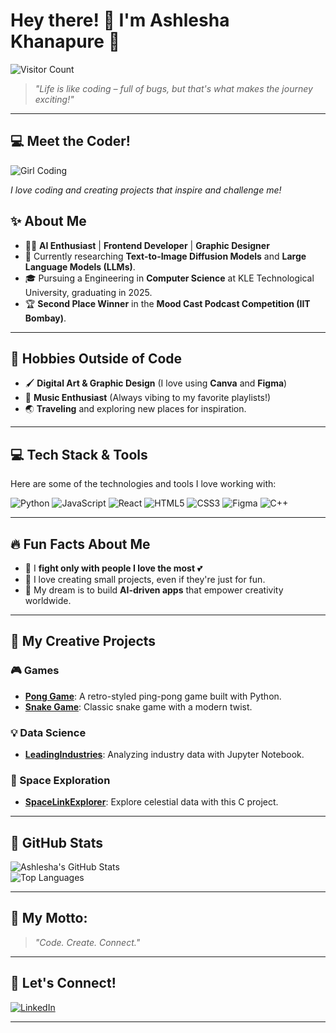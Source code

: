 # Hey there! 👋 I'm Ashlesha Khanapure 🌟  
![Visitor Count](https://komarev.com/ghpvc/?username=ashlesha-555&color=brightgreen)

> _"Life is like coding – full of bugs, but that's what makes the journey exciting!"_

---
## 💻 Meet the Coder!
![Girl Coding](https://github.com/ashlesha-555/your-repo-name/blob/main/girl-coding.gif)

_I love coding and creating projects that inspire and challenge me!_


## ✨ About Me
- 👩‍💻 **AI Enthusiast** | **Frontend Developer** | **Graphic Designer**  
- 🧠 Currently researching **Text-to-Image Diffusion Models** and **Large Language Models (LLMs)**.  
- 🎓 Pursuing a Engineering in **Computer Science** at KLE Technological University, graduating in 2025.  
- 🏆 **Second Place Winner** in the **Mood Cast Podcast Competition (IIT Bombay)**.  

---

## 🌟 Hobbies Outside of Code  
- 🖌️ **Digital Art & Graphic Design** (I love using **Canva** and **Figma**)  
- 🎵 **Music Enthusiast** (Always vibing to my favorite playlists!)  
- 🌏 **Traveling** and exploring new places for inspiration.  

---

## 💻 Tech Stack & Tools
Here are some of the technologies and tools I love working with:

![Python](https://img.shields.io/badge/-Python-3776AB?logo=python&logoColor=white&style=flat-square)
![JavaScript](https://img.shields.io/badge/-JavaScript-F7DF1E?logo=javascript&logoColor=black&style=flat-square)
![React](https://img.shields.io/badge/-React-61DAFB?logo=react&logoColor=white&style=flat-square)
![HTML5](https://img.shields.io/badge/-HTML5-E34F26?logo=html5&logoColor=white&style=flat-square)
![CSS3](https://img.shields.io/badge/-CSS3-1572B6?logo=css3&logoColor=white&style=flat-square)
![Figma](https://img.shields.io/badge/-Figma-F24E1E?logo=figma&logoColor=white&style=flat-square)
![C++](https://img.shields.io/badge/-C++-00599C?logo=cplusplus&logoColor=white&style=flat-square)

---

## 🔥 Fun Facts About Me
- 🤩 I **fight only with people I love the most** 💕  
- 🎉 I love creating small projects, even if they're just for fun.  
- 🚀 My dream is to build **AI-driven apps** that empower creativity worldwide.  

---

## 🚀 My Creative Projects  
### 🎮 Games  
- **[Pong Game](https://github.com/ashlesha-555/Pong_game)**: A retro-styled ping-pong game built with Python.  
- **[Snake Game](https://github.com/ashlesha-555/Snake_Game)**: Classic snake game with a modern twist.  

### 💡 Data Science  
- **[LeadingIndustries](https://github.com/ashlesha-555/LeadingIndustries)**: Analyzing industry data with Jupyter Notebook.  

### 🌌 Space Exploration  
- **[SpaceLinkExplorer](https://github.com/ashlesha-555/SpaceLinkExplorer)**: Explore celestial data with this C project.

---

## 🎨 GitHub Stats
![Ashlesha's GitHub Stats](https://github-readme-stats.vercel.app/api?username=ashlesha-555&show_icons=true&theme=tokyonight)  
![Top Languages](https://github-readme-stats.vercel.app/api/top-langs/?username=ashlesha-555&layout=compact&theme=tokyonight)

---

## 🌈 My Motto:  
> _"Code. Create. Connect."_  

---

## 💬 Let's Connect!  
[![LinkedIn](https://img.shields.io/badge/-LinkedIn-blue?style=flat-square&logo=linkedin)](https://www.linkedin.com/in/ashlesha-khanapure-b68b35236/)  

---


